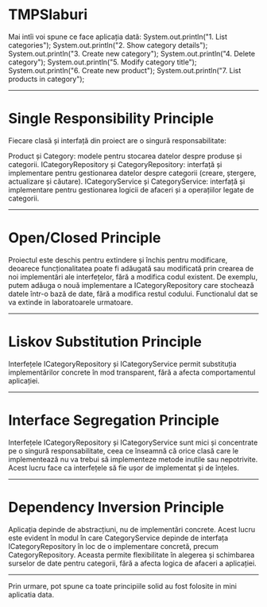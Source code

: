 # TMPSlaburi

Mai intîi voi spune ce face aplicația dată:
System.out.println("1. List categories");
System.out.println("2. Show category details");
System.out.println("3. Create new category");
System.out.println("4. Delete category");
System.out.println("5. Modify category title");
System.out.println("6. Create new product");
System.out.println("7. List products in category");

___

# Single Responsibility Principle


Fiecare clasă și interfață din proiect are o singură responsabilitate:

Product și Category: modele pentru stocarea datelor despre produse și categorii.
ICategoryRepository și CategoryRepository: interfață și implementare pentru gestionarea datelor despre categorii (creare, ștergere, actualizare și căutare).
ICategoryService și CategoryService: interfață și implementare pentru gestionarea logicii de afaceri și a operațiilor legate de categorii.

___
# Open/Closed Principle


Proiectul este deschis pentru extindere și închis pentru modificare, deoarece funcționalitatea poate fi adăugată sau modificată prin crearea de noi implementări
ale interfețelor, fără a modifica codul existent.
De exemplu, putem adăuga o nouă implementare a ICategoryRepository care stochează datele într-o bază de date, fără a modifica restul codului.
Functionalul dat se va extinde in laboratoarele urmatoare.
___


# Liskov Substitution Principle

Interfețele ICategoryRepository și ICategoryService permit substituția implementărilor concrete în mod transparent, fără a afecta comportamentul aplicației.
___

# Interface Segregation Principle


Interfețele ICategoryRepository și ICategoryService sunt mici și concentrate pe o singură responsabilitate,
ceea ce înseamnă că orice clasă care le implementează nu va trebui să implementeze metode inutile sau nepotrivite.
Acest lucru face ca interfețele să fie ușor de implementat și de înțeles.

___
# Dependency Inversion Principle


Aplicația depinde de abstracțiuni, nu de implementări concrete. Acest lucru este evident în modul în care CategoryService depinde de interfața ICategoryRepository în loc de o implementare concretă, precum CategoryRepository.
Aceasta permite flexibilitate în alegerea și schimbarea surselor de date pentru categorii, fără a afecta logica de afaceri a aplicației.
___
Prin urmare, pot spune ca toate principiile solid au fost folosite in mini aplicatia data.
